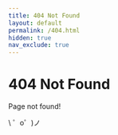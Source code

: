 ```yaml
---
title: 404 Not Found
layout: default
permalink: /404.html
hidden: true
nav_exclude: true
---
```


# 404 Not Found

Page not found!

\ ゜o゜)ノ